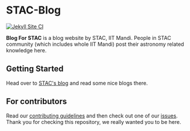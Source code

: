 STAC-Blog
============

[![Jekyll Site CI](https://github.com/STAC-IITMandi/Blog/actions/workflows/jekyll.yml/badge.svg)](https://github.com/STAC-IITMandi/Blog/actions/workflows/jekyll.yml)

**Blog For STAC** is a blog website by STAC, IIT Mandi. People in STAC community (which includes whole IIT Mandi) post their astronomy related knowledge here.

## Getting Started

Head over to [STAC's blog](https://stac.iitmandi.co.in/blog/) and read some nice blogs there.

## For contributors

Read our [contributing guidelines](CONTRIBUTING.rst) and then check out one of our [issues](https://github.com/STAC-IITMandi/Blog/issues). Thank you for checking this repository, we really wanted you to be here.
